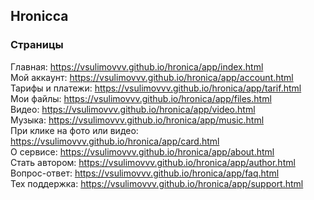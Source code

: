 ## Hronicca

### Страницы

Главная: https://vsulimovvv.github.io/hronica/app/index.html    
Мой аккаунт: https://vsulimovvv.github.io/hronica/app/account.html    
Тарифы и платежи: https://vsulimovvv.github.io/hronica/app/tarif.html    
Мои файлы: https://vsulimovvv.github.io/hronica/app/files.html    
Видео: https://vsulimovvv.github.io/hronica/app/video.html    
Музыка: https://vsulimovvv.github.io/hronica/app/music.html    
При клике на фото или видео: https://vsulimovvv.github.io/hronica/app/card.html    
О сервисе: https://vsulimovvv.github.io/hronica/app/about.html    
Стать автором: https://vsulimovvv.github.io/hronica/app/author.html    
Вопрос-ответ: https://vsulimovvv.github.io/hronica/app/faq.html    
Тех поддержка: https://vsulimovvv.github.io/hronica/app/support.html    
